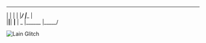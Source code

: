 

 _  _  _ _____  ______ _______ ______ 
 |  |  |   |   |_____/ |______ |     \
 |__|__| __|__ |    \_ |______ |_____/
                                      



![Lain Glitch](https://raw.githubusercontent.com/mohak75/assests/main/lain-serial-experiments-lain.gif)

